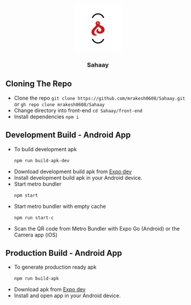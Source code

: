 <div id="top" align="center">
  <img src="front-end/assets/icon.png" alt="app-logo"/>
  <h3>Sahaay</h3>
</div>

## Cloning The Repo
- Clone the repo `git clone https://github.com/mrakesh0608/Sahaay.git` or `gh repo clone mrakesh0608/Sahaay`
- Change directory into front-end `cd Sahaay/front-end`
- Install dependencies `npm i`

## Development Build - Android App
- To build development apk
  ```
  npm run build-apk-dev
  ```
- Download development build apk from [Expo dev](https://expo.dev/)
- Install development build apk in your Android device.
- Start metro bundler
  ```
  npm start
  ```
- Start metro bundler with empty cache 
  ```
  npm run start-c
  ```
- Scan the QR code from Metro Bundler with Expo Go (Android) or the Camera app (iOS)

## Production Build - Android App
- To generate production ready apk
  ```
  npm run build-apk
  ```
- Download apk from [Expo dev](https://expo.dev/)
- Install and open app in your Android device.

